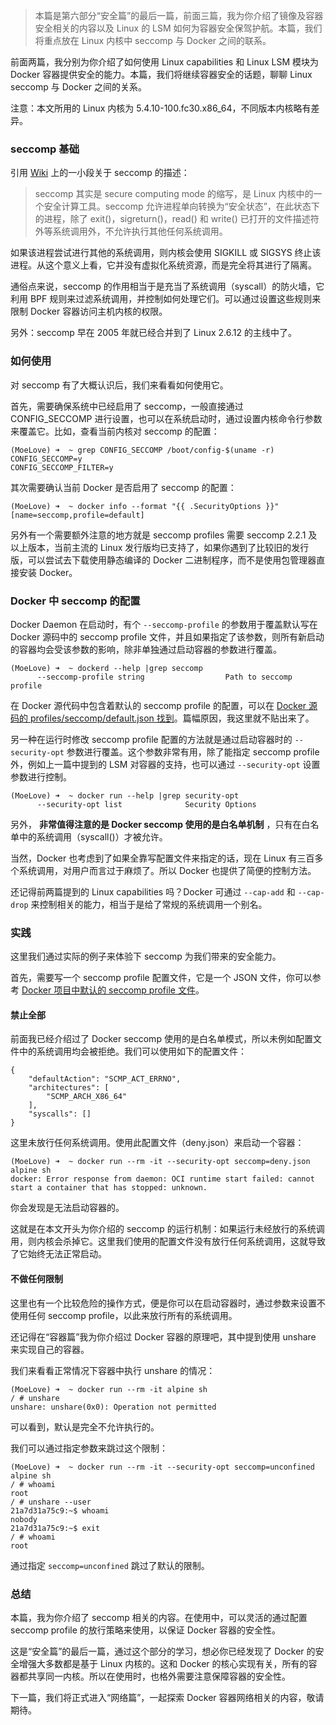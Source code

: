 > 本篇是第六部分“安全篇”的最后一篇，前面三篇，我为你介绍了镜像及容器安全相关的内容以及 Linux 的 LSM
> 如何为容器安全保驾护航。本篇，我们将重点放在 Linux 内核中 seccomp 与 Docker 之间的联系。

前面两篇，我分别为你介绍了如何使用 Linux capabilities 和 Linux LSM 模块为 Docker
容器提供安全的能力。本篇，我们将继续容器安全的话题，聊聊 Linux seccomp 与 Docker 之间的关系。

注意：本文所用的 Linux 内核为 5.4.10-100.fc30.x86_64，不同版本内核略有差异。

### seccomp 基础

引用 [Wiki](https://en.wikipedia.org/wiki/Seccomp) 上的一小段关于 seccomp 的描述：

> seccomp 其实是 secure computing mode 的缩写，是 Linux 内核中的一个安全计算工具。seccomp
> 允许进程单向转换为“安全状态”，在此状态下的进程，除了 exit()，sigreturn()，read() 和 write()
> 已打开的文件描述符外等系统调用外，不允许执行其他任何系统调用。

如果该进程尝试进行其他的系统调用，则内核会使用 SIGKILL 或 SIGSYS
终止该进程。从这个意义上看，它并没有虚拟化系统资源，而是完全将其进行了隔离。

通俗点来说，seccomp 的作用相当于是充当了系统调用（syscall）的防火墙，它利用 BPF
规则来过滤系统调用，并控制如何处理它们。可以通过设置这些规则来限制 Docker 容器访问主机内核的权限。

另外：seccomp 早在 2005 年就已经合并到了 Linux 2.6.12 的主线中了。

### 如何使用

对 seccomp 有了大概认识后，我们来看看如何使用它。

首先，需要确保系统中已经启用了 seccomp，一般直接通过 CONFIG_SECCOMP
进行设置，也可以在系统启动时，通过设置内核命令行参数来覆盖它。比如，查看当前内核对 seccomp 的配置：

    
    
    (MoeLove) ➜  ~ grep CONFIG_SECCOMP /boot/config-$(uname -r)
    CONFIG_SECCOMP=y
    CONFIG_SECCOMP_FILTER=y
    

其次需要确认当前 Docker 是否启用了 seccomp 的配置：

    
    
    (MoeLove) ➜  ~ docker info --format "{{ .SecurityOptions }}"
    [name=seccomp,profile=default]
    

另外有一个需要额外注意的地方就是 seccomp profiles 需要 seccomp 2.2.1 及以上版本，当前主流的 Linux
发行版均已支持了，如果你遇到了比较旧的发行版，可以尝试去下载使用静态编译的 Docker 二进制程序，而不是使用包管理器直接安装 Docker。

### Docker 中 seccomp 的配置

Docker Daemon 在启动时，有个 `--seccomp-profile` 的参数用于覆盖默认写在 Docker 源码中的 seccomp
profile 文件，并且如果指定了该参数，则所有新启动的容器均会受该参数的影响，除非单独通过启动容器的参数进行覆盖。

    
    
    (MoeLove) ➜  ~ dockerd --help |grep seccomp
          --seccomp-profile string                  Path to seccomp profile
    

在 Docker 源代码中包含着默认的 seccomp profile 的配置，可以在 [Docker 源码的
profiles/seccomp/default.json
找到](https://github.com/moby/moby/blob/master/profiles/seccomp/default.json)。篇幅原因，我这里就不贴出来了。

另一种在运行时修改 seccomp profile 配置的方法就是通过启动容器时的 `--security-opt`
参数进行覆盖。这个参数非常有用，除了能指定 seccomp profile 外，例如上一篇中提到的 LSM 对容器的支持，也可以通过
`--security-opt` 设置参数进行控制。

    
    
    (MoeLove) ➜  ~ docker run --help |grep security-opt
          --security-opt list              Security Options
    

另外， **非常值得注意的是 Docker seccomp 使用的是白名单机制** ，只有在白名单中的系统调用（syscall()）才被允许。

当然，Docker 也考虑到了如果全靠写配置文件来指定的话，现在 Linux 有三百多个系统调用，对用户而言过于麻烦了。所以 Docker
也提供了简便的控制方法。

还记得前两篇提到的 Linux capabilities 吗？Docker 可通过 `--cap-add` 和 `--cap-drop`
来控制相关的能力，相当于是给了常规的系统调用一个别名。

### 实践

这里我们通过实际的例子来体验下 seccomp 为我们带来的安全能力。

首先，需要写一个 seccomp profile 配置文件，它是一个 JSON 文件，你可以参考 [Docker 项目中默认的 seccomp
profile
文件](https://github.com/moby/moby/blob/master/profiles/seccomp/default.json)。

#### **禁止全部**

前面我已经介绍过了 Docker seccomp 使用的是白名单模式，所以未例如配置文件中的系统调用均会被拒绝。我们可以使用如下的配置文件：

    
    
    {
        "defaultAction": "SCMP_ACT_ERRNO",
        "architectures": [
            "SCMP_ARCH_X86_64"
        ],
        "syscalls": []
    }
    

这里未放行任何系统调用。使用此配置文件（deny.json）来启动一个容器：

    
    
    (MoeLove) ➜  ~ docker run --rm -it --security-opt seccomp=deny.json alpine sh
    docker: Error response from daemon: OCI runtime start failed: cannot start a container that has stopped: unknown.
    

你会发现是无法启动容器的。

这就是在本文开头为你介绍的 seccomp
的运行机制：如果运行未经放行的系统调用，则内核会杀掉它。这里我们使用的配置文件没有放行任何系统调用，这就导致了它始终无法正常启动。

#### **不做任何限制**

这里也有一个比较危险的操作方式，便是你可以在启动容器时，通过参数来设置不使用任何 seccomp profile，以此来放行所有的系统调用。

还记得在“容器篇”我为你介绍过 Docker 容器的原理吧，其中提到使用 unshare 来实现自己的容器。

我们来看看正常情况下容器中执行 unshare 的情况：

    
    
    (MoeLove) ➜  ~ docker run --rm -it alpine sh
    / # unshare 
    unshare: unshare(0x0): Operation not permitted
    

可以看到，默认是完全不允许执行的。

我们可以通过指定参数来跳过这个限制：

    
    
    (MoeLove) ➜  ~ docker run --rm -it --security-opt seccomp=unconfined alpine sh
    / # whoami
    root
    / # unshare --user
    21a7d31a75c9:~$ whoami
    nobody
    21a7d31a75c9:~$ exit
    / # whoami
    root
    

通过指定 `seccomp=unconfined` 跳过了默认的限制。

### 总结

本篇，我为你介绍了 seccomp 相关的内容。在使用中，可以灵活的通过配置 seccomp profile 的放行策略来使用，以保证 Docker
容器的安全性。

这是“安全篇”的最后一篇，通过这个部分的学习，想必你已经发现了 Docker 的安全增强大多数都是基于 Linux 内核的。这和 Docker
的核心实现有关，所有的容器都共享同一内核。所以在使用时，也格外需要注意保障容器的安全性。

下一篇，我们将正式进入“网络篇”，一起探索 Docker 容器网络相关的内容，敬请期待。

